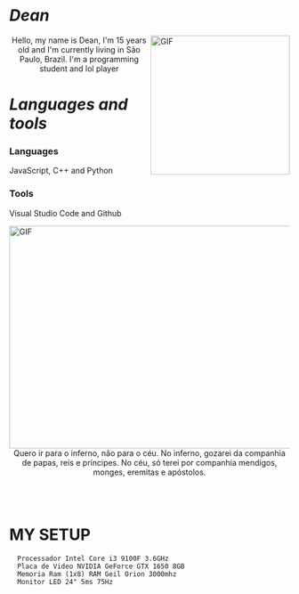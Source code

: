 #                                                                    *Dean*

<img align="right" alt="GIF" height="250" width="250"  src="https://github.com/Batata1533/readme/blob/main/gif1.gif" />

<p align="center">Hello, my name is Dean, I'm 15 years old and I'm currently living in São Paulo, Brazil. I'm a programming student and lol player</p>

#                                                                    *Languages and tools*

### Languages
  JavaScript, C++ and Python  
    
    
### Tools
  Visual Studio Code and Github



<img align="right" alt="GIF" height="400" width="800" src="https://github.com/Batata1533/readme/blob/main/city.gif" />
<br>
<p align="center"> Quero ir para o inferno, não para o céu. No inferno, gozarei da companhia de papas, reis e príncipes. No céu, só terei por companhia mendigos, monges, eremitas e apóstolos.
</p>
<br><br>

#                                                                    **MY SETUP**

      Processador Intel Core i3 9100F 3.6GHz
      Placa de Video NVIDIA GeForce GTX 1650 8GB
      Memoria Ram (1x8) RAM Geil Orion 3000mhz
      Monitor LED 24" 5ms 75Hz

